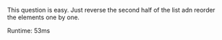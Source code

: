 This question is easy. Just reverse the second half of the list adn reorder the elements one by one.

Runtime: 53ms

